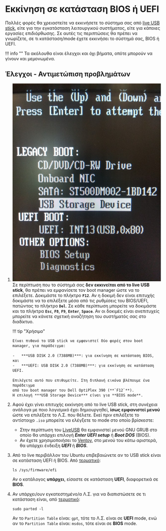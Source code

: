 # Εκκίνηση σε κατάσταση BIOS ή UEFI

Πολλές φορές θα χρειαστείτε να εκκινήσετε το σύστημα σας από [live USB
stick](../../ubuntu/liveusb/), είτε για την εγκατάσταση λειτουργικού
συστήματος, είτε για κάποιες εργασίες επιδιόρθωσης. Σε αυτές τις περιπτώσεις θα
πρέπει να γνωρίζετε, σε τι κατάσταση/mode έχετε εκκινήσει το σύστημά σας, BIOS
ή UEFI.

!!! info ""
    Τα ακόλουθα είναι έλεγχοι και όχι βήματα, οπότε μπορούν να γίνουν και
    μεμονωμένα.

## Έλεγχοι - Αντιμετώπιση προβλημάτων

1.  [![](Dell_OptiPlex_390_BIOS.jpg)](Dell_OptiPlex_390_BIOS.jpg)
    Σε περίπτωση που το σύστημά σας **δεν εκκινείται από το live USB stick**,
    θα πρέπει να εμφανίσετε τον boot manager ώστε να το επιλέξετε. Δοκιμάστε το
    πλήκτρο **`F12`**. Αν η δοκιμή δεν είναι επιτυχής δοκιμάστε να το επιλέξετε
    μέσα από τις ρυθμίσεις του BIOS/UEFI, πατώντας το πλήκτρο **`Del`**. Σε
    κάθε περίπτωση μπορείτε να δοκιμάστε και τα πλήκτρα **`Esc`**, **`F8`**,
    **`F9`**, **`Enter`**, **`Space`**. Αν οι δοκιμές είναι ανεπιτυχείς
    μπορείτε να κάνετε σχετική αναζήτηση του συστήματός σας στο διαδίκτυο.

    !!! tip "Χρήσιμο"

        Είναι πιθανό το USB stick να εμφανιστεί δύο φορές στον boot
        manager, για παράδειγμα:

        -   ***USB DISK 2.0 (7388MB)***: για εκκίνηση σε κατάσταση BIOS, και
        -   ***UEFI: USB DISK 2.0 (7388MB)***: για εκκίνηση σε κατάσταση UEFI.

        Επιλέγετε αυτό που επιθυμείτε. Στη διπλανή εικόνα βλέπουμε ένα παράδειγμα
        από τον boot manager του Dell OptiPlex 390 (**`F12`**).
        Η επιλογή ***USB Storage Device*** είναι για **BIOS mode**.

2.  Αφού έχει γίνει επιτυχής εκκίνηση από το live USB stick, στη συνέχεια
    ανάλογα με ποιο λογισμικό έχει δημιουργηθεί, **ίσως εμφανιστεί μενού** ώστε
    να επιλέξετε το Λ.Σ. που θέλετε. Εκεί πριν επιλέξετε το αντίστοιχο `.iso`
    μπορείτε να ελέγξετε το mode στο οποίο βρίσκεστε:

    -   Στην περίπτωση του [LiveUSB](../../ubuntu/liveusb.md#liveusb) θα
        εμφανιστεί μενού GNU GRUB στο οποίο θα υπάρχει επιλογή ***Enter UEFI
        setup*** ή ***Boot DOS*** (BIOS).
    -   Αν έχετε χρησιμοποιήσει το [Ventoy](../../ubuntu/liveusb.md#ventoy),
        στο μενού του κάτω αριστερά, θα υπάρχει ένδειξη ***UEFI*** ή
        ***BIOS***.

3.  Από το live περιβάλλον του Ubuntu επιβεβαιώνετε αν το USB stick είναι σε
    κατάσταση UEFI ή BIOS. Από [τερματικό](../../glossary#terminal):
    ```shell
    ls /sys/firmware/efi
    ```
    Αν ο κατάλογος **υπάρχει**, είσαστε σε κατάσταση **UEFI**, διαφορετικά σε
    **BIOS**.

4.  Αν υπάρχει/ουν εγκατεστημένο/α Λ.Σ. για να διαπιστώσετε σε τι κατάσταση
    είναι, από [τερματικό](../../glossary#terminal):
    ```shell
    sudo parted -l
    ```
    Αν το `Partition Table` είναι: `gpt`, τότε το Λ.Σ. είναι σε **UEFI** mode,
    ενώ αν το `Partition Table` είναι: `msdos`, τότε είναι σε **BIOS** mode.
